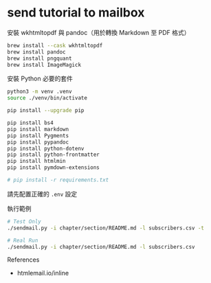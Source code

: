 # send tutorial to mailbox

安裝 wkhtmltopdf 與 pandoc（用於轉換 Markdown 至 PDF 格式）

```bash
brew install --cask wkhtmltopdf
brew install pandoc
brew install pngquant
brew install ImageMagick
```

安裝 Python 必要的套件

```bash
python3 -m venv .venv
source ./venv/bin/activate

pip install --upgrade pip

pip install bs4
pip install markdown
pip install Pygments
pip install pypandoc
pip install python-dotenv
pip install python-frontmatter
pip install htmlmin
pip install pymdown-extensions

# pip install -r requirements.txt
```

請先配置正確的 `.env` 設定

執行範例

```bash
# Test Only
./sendmail.py -i chapter/section/README.md -l subscribers.csv -t

# Real Run
./sendmail.py -i chapter/section/README.md -l subscribers.csv
```

References

* htmlemail.io/inline
